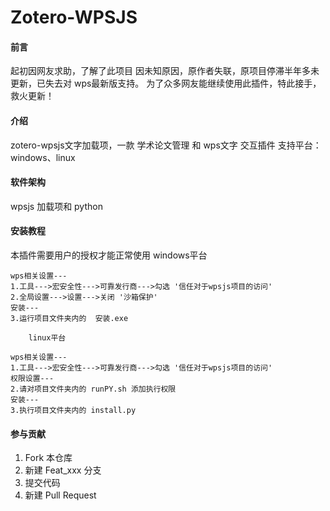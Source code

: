 # Zotero-WPSJS
#### 前言

起初因网友求助，了解了此项目
因未知原因，原作者失联，原项目停滞半年多未更新，已失去对 wps最新版支持。
为了众多网友能继续使用此插件，特此接手，救火更新！
#### 介绍

zotero-wpsjs文字加载项，一款 学术论文管理 和 wps文字 交互插件
支持平台：windows、linux

#### 软件架构

wpsjs 加载项和 python


#### 安装教程

 本插件需要用户的授权才能正常使用
	windows平台

	wps相关设置---
	1.工具--->宏安全性--->可靠发行商--->勾选 '信任对于wpsjs项目的访问'
	2.全局设置--->设置--->关闭 '沙箱保护'
	安装---
	3.运行项目文件夹内的  安装.exe

        linux平台

	wps相关设置---
	1.工具--->宏安全性--->可靠发行商--->勾选 '信任对于wpsjs项目的访问'
	权限设置---
	2.请对项目文件夹内的 runPY.sh 添加执行权限
	安装---
	3.执行项目文件夹内的 install.py

#### 参与贡献

1.  Fork 本仓库
2.  新建 Feat_xxx 分支
3.  提交代码
4.  新建 Pull Request



